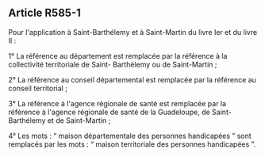 ## Article R585-1

Pour l'application à Saint-Barthélemy et à Saint-Martin du livre Ier et du livre II :

1° La référence au département est remplacée par la référence à la collectivité territoriale de Saint-
Barthélemy ou de Saint-Martin ;

2° La référence au conseil départemental est remplacée par la référence au conseil territorial ;

3° La référence à l'agence régionale de santé est remplacée par la référence à l'agence régionale de santé de
la Guadeloupe, de Saint-Barthélemy et de Saint-Martin ;

4° Les mots : “ maison départementale des personnes handicapées ” sont remplacés par les mots : “ maison
territoriale des personnes handicapées ”.

